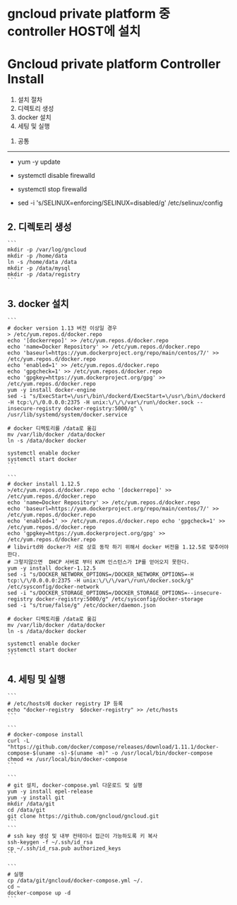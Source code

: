# gncloud private platform 중 controller HOST에 설치
# Gncloud private platform Controller Install

1. 설치 절차
2. 디렉토리 생성
3. docker 설치
4. 세팅 및 실행

<span></span>
1. 공통
------------

- yum -y update

- systemctl disable firewalld
- systemctl stop firewalld
- sed -i 's/SELINUX=enforcing/SELINUX=disabled/g' /etc/selinux/config

<span></span>
2. 디렉토리 생성
-------------

    ```
    mkdir -p /var/log/gncloud
    mkdir -p /home/data
    ln -s /home/data /data
    mkdir -p /data/mysql
    mkdir -p /data/registry
    ```

<span></span>
3. docker 설치
-------------

    ```
    # docker version 1.13 버전 이상일 경우
    > /etc/yum.repos.d/docker.repo
    echo '[dockerrepo]' >> /etc/yum.repos.d/docker.repo
    echo 'name=Docker Repository' >> /etc/yum.repos.d/docker.repo
    echo 'baseurl=https://yum.dockerproject.org/repo/main/centos/7/' >> /etc/yum.repos.d/docker.repo
    echo 'enabled=1' >> /etc/yum.repos.d/docker.repo
    echo 'gpgcheck=1' >> /etc/yum.repos.d/docker.repo
    echo 'gpgkey=https://yum.dockerproject.org/gpg' >> /etc/yum.repos.d/docker.repo
    yum -y install docker-engine
    sed -i "s/ExecStart=\/usr\/bin\/dockerd/ExecStart=\/usr\/bin\/dockerd -H tcp:\/\/0.0.0.0:2375 -H unix:\/\/\/var\/run\/docker.sock --insecure-registry docker-registry:5000/g" \
    /usr/lib/systemd/system/docker.service

    # docker 디렉토리를 /data로 옮김
    mv /var/lib/docker /data/docker
    ln -s /data/docker docker

    systemctl enable docker
    systemctl start docker
    ```

    ```
    # docker install 1.12.5
    >/etc/yum.repos.d/docker.repo echo '[dockerrepo]' >> /etc/yum.repos.d/docker.repo
    echo 'name=Docker Repository' >> /etc/yum.repos.d/docker.repo
    echo 'baseurl=https://yum.dockerproject.org/repo/main/centos/7/' >> /etc/yum.repos.d/docker.repo
    echo 'enabled=1' >> /etc/yum.repos.d/docker.repo echo 'gpgcheck=1' >> /etc/yum.repos.d/docker.repo
    echo 'gpgkey=https://yum.dockerproject.org/gpg' >> /etc/yum.repos.d/docker.repo
    # libvirtd와 docker가 서로 상호 동작 하기 위해서 docker 버전을 1.12.5로 맞추어야 한다.
    # 그렇지않으면  DHCP 서버로 부터 KVM 인스턴스가 IP를 얻어오지 못한다.
    yum -y install docker-1.12.5
    sed -i "s/DOCKER_NETWORK_OPTIONS=/DOCKER_NETWORK_OPTIONS=-H tcp:\/\/0.0.0.0:2375 -H unix:\/\/\/var\/run\/docker.sock/g" /etc/sysconfig/docker-network
    sed -i "s/DOCKER_STORAGE_OPTIONS=/DOCKER_STORAGE_OPTIONS=--insecure-registry docker-registry:5000/g" /etc/sysconfig/docker-storage
    sed -i "s/true/false/g" /etc/docker/daemon.json

    # docker 디렉토리를 /data로 옮김
    mv /var/lib/docker /data/docker
    ln -s /data/docker docker

    systemctl enable docker
    systemctl start docker
    ```


<span></span>
4. 세팅 및 실행
-------------

    ```
    # /etc/hosts에 docker registry IP 등록
    echo "docker-registry  $docker-registry" >> /etc/hosts
    ```

    ```
    # docker-compose install
    curl -L "https://github.com/docker/compose/releases/download/1.11.1/docker-compose-$(uname -s)-$(uname -m)" -o /usr/local/bin/docker-compose
    chmod +x /usr/local/bin/docker-compose
    ```

    ```
    # git 설치, docker-compose.yml 다운로드 및 실행
    yum -y install epel-release
    yum -y install git
    mkdir /data/git
    cd /data/git
    git clone https://github.com/gncloud/gncloud.git
    ```
    ```
    # ssh key 생성 및 내부 컨테이너 접근이 가능하도록 키 복사
    ssh-keygen -f ~/.ssh/id_rsa
    cp ~/.ssh/id_rsa.pub authorized_keys
    ```

    ```
    # 실행
    cp /data/git/gncloud/docker-compose.yml ~/.
    cd ~
    docker-compose up -d
    ```